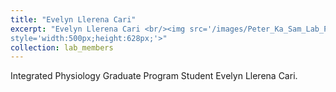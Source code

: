 ```yaml
---
title: "Evelyn Llerena Cari"
excerpt: "Evelyn Llerena Cari <br/><img src='/images/Peter_Ka_Sam_Lab_Photo.png'
style='width:500px;height:628px;'>"
collection: lab_members
---
```


Integrated Physiology Graduate Program Student Evelyn Llerena Cari.
